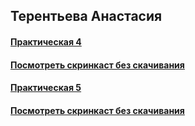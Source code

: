 ## Терентьева Анастасия

#### [Практическая 4](https://github.com/t-anastasia/Practicum/tree/main/Practicum_lr_4/Practicum)
#### [Посмотреть скринкаст без скачивания](https://drive.google.com/file/d/1Jr4yeet1Pk4xfNLwfCIStMZrxM2BUC1v/view?usp=sharing) 

#### [Практическая 5](https://github.com/t-anastasia/Practicum/tree/main/Practicum_lr_5/Practicum)
#### [Посмотреть скринкаст без скачивания](https://drive.google.com/file/d/1RR9hY7vM_R8Y98hUWJ5M22WXCEBUg0ub/view?usp=sharing) 
